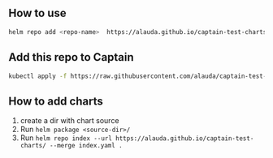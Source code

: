 ## How to use 

```bash
helm repo add <repo-name>  https://alauda.github.io/captain-test-charts/
```

## Add this repo to Captain

```bash
kubectl apply -f https://raw.githubusercontent.com/alauda/captain-test-charts/master/chartrepo.yaml
```

## How to add charts

1. create a dir with chart source
2. Run `helm package <source-dir>/`
3. Run `helm repo index --url https://alauda.github.io/captain-test-charts/ --merge index.yaml .`
